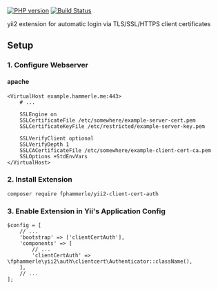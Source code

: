 [![PHP version](https://badge.fury.io/ph/fphammerle%2Fyii2-client-cert-auth.svg)](https://badge.fury.io/ph/fphammerle%2Fyii2-client-cert-auth)
[![Build Status](https://travis-ci.org/fphammerle/yii2-client-cert-auth.svg?branch=master)](https://travis-ci.org/fphammerle/yii2-client-cert-auth)


yii2 extension for automatic login via TLS/SSL/HTTPS client certificates


## Setup

### 1. Configure Webserver

#### apache

```
<VirtualHost example.hammerle.me:443>
    # ...

    SSLEngine on
    SSLCertificateFile /etc/somewhere/example-server-cert.pem
    SSLCertificateKeyFile /etc/restricted/example-server-key.pem

    SSLVerifyClient optional
    SSLVerifyDepth 1
    SSLCACertificateFile /etc/somewhere/example-client-cert-ca.pem
    SSLOptions +StdEnvVars
</VirtualHost>
```

### 2. Install Extension

```
composer require fphammerle/yii2-client-cert-auth
```

### 3. Enable Extension in Yii's Application Config

```
$config = [
    // ...
    'bootstrap' => ['clientCertAuth'],
    'components' => [
        // ...
        'clientCertAuth' => \fphammerle\yii2\auth\clientcert\Authenticator::className(),
    ],
    // ...
];
```
